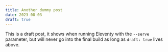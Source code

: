 ```yaml
---
title: Another dummy post
date: 2023-08-03
draft: true
---
```

This is a draft post, it shows when running Eleventy with the `--serve` parameter, but will never go into the final build as long as `draft: true` lives above.
